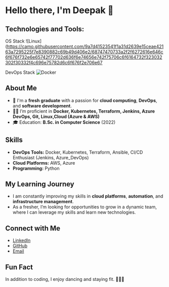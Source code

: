# Hello there, I'm Deepak 👋

## Technologies and Tools:

 OS Stack 
   ![Linux](https://camo.githubusercontent.com/9a7d41523541f1a31d2639e15ceae42163a7295225f7e8390882c69b49d406e2/68747470733a2f2f6272616e646c6f676f732e6e65742f77702d636f6e74656e742f75706c6f6164732f323032302f30332f4c696e75782d6c6f676f2e706e67

  DevOps Stack
 ![Docker]()
 

## About Me
- 🌱  I'm a **fresh graduate** with a passion for **cloud computing**, **DevOps**, and **software development**. 
- 👨‍💻 I’m proficient in **Docker, Kubernetes, Terraform, Jenkins, Azure DevOps, Git, Linux,Cloud (Azure & AWS)** 
- 🎓 Education: **B.Sc. in Computer Science** (2022)

## Skills
- **DevOps Tools:** Docker, Kubernetes, Terraform, Ansible, CI/CD Enthusiast (Jenkins, Azure_DevOps)
- **Cloud Platforms:** AWS, Azure
- **Programming:** Python

 ## My Learning Journey
  - I am constantly improving my skills in **cloud platforms**, **automation**, and **infrastructure management**.
  - As a fresher, I’m looking for opportunities to grow in a dynamic team, where I can leverage my skills and learn new technologies.

## Connect with Me

- [LinkedIn](https://www.linkedin.com/in/deepakvakkaladevopsmulticloud/)
- [GitHub](https://github.com/DeepakVakkalaDevOpsMutliCloud?tab=repositories)
- [Email](mailto:vakkaladeepak145@gmail.com)

## Fun Fact
In addition to coding, I enjoy dancing and staying fit. 🚶‍♂️💃
